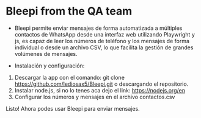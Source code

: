 # Bleepi from the QA team

- Bleepi permite enviar mensajes de forma automatizada a múltiples contactos de WhatsApp desde una interfaz web utilizando Playwright y js, es capaz de leer los números de teléfono y los mensajes de forma individual o desde un archivo CSV, lo que facilita la gestión de grandes volúmenes de mensajes.

- Instalación y configuración:
1. Descargar la app con el comando: git clone https://github.com/lediosax5/Bleepi.git o descargando el repositorio.
2. Instalar node.js, si no lo tenes aca dejo el link: https://nodejs.org/en
3. Configurar los números y mensajes en el archivo contactos.csv

Listo! Ahora podes usar Bleepi para enviar mensajes.
